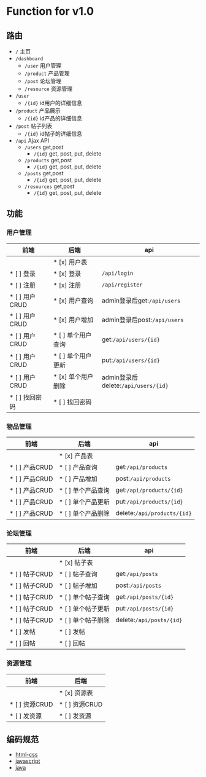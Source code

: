 # Function for v1.0
## 路由
* `/` 主页
* `/dashboard` 
    * `/user` 用户管理
    * `/product` 产品管理
    * `/post` 论坛管理
    * `/resource` 资源管理
* `/user` 
    * `/{id}` id用户的详细信息
* `/product` 产品展示
    * `/{id}` id产品的详细信息
* `/post` 帖子列表
    * `/{id}` id帖子的详细信息
* `/api` Ajax API
    * `/users` get,post
        * `/{id}` get, post, put, delete
    * `/products` get,post
        * `/{id}` get, post, put, delete
    * `/posts` get,post
        * `/{id}` get, post, put, delete
    * `/resources` get,post
        * `/{id}` get, post, put, delete

## 功能
### 用户管理
|前端|后端|api|
|---|---|----|
||* [x] 用户表||
|* [ ] 登录|* [x] 登录|`/api/login`|
|* [ ] 注册|* [x] 注册|`/api/register`|
|* [ ] 用户CRUD|* [x] 用户查询|admin登录后get:`/api/users`|
|* [ ] 用户CRUD|* [x] 用户增加|admin登录后post:`/api/users`|
|* [ ] 用户CRUD|* [ ] 单个用户查询|get:`/api/users/{id}`|
|* [ ] 用户CRUD|* [ ] 单个用户更新|put:`/api/users/{id}`|
|* [ ] 用户CRUD|* [x] 单个用户删除|admin登录后delete:`/api/users/{id}`|
|* [ ] 找回密码|* [ ] 找回密码||

### 物品管理
|前端|后端|api|
|---|---|---|
||* [x] 产品表||
|* [ ] 产品CRUD|* [ ] 产品查询|get:`/api/products`|
|* [ ] 产品CRUD|* [ ] 产品增加|post:`/api/products`|
|* [ ] 产品CRUD|* [ ] 单个产品查询|get:`/api/products/{id}`|
|* [ ] 产品CRUD|* [ ] 单个产品更新|put:`/api/products/{id}`|
|* [ ] 产品CRUD|* [ ] 单个产品删除|delete:`/api/products/{id}`|

### 论坛管理
|前端|后端|api|
|---|---|----|
||* [x] 帖子表||
|* [ ] 帖子CRUD|* [ ] 帖子查询|get:`/api/posts`|
|* [ ] 帖子CRUD|* [ ] 帖子增加|post:`/api/posts`|
|* [ ] 帖子CRUD|* [ ] 单个帖子查询|get:`/api/posts/{id}`|
|* [ ] 帖子CRUD|* [ ] 单个帖子更新|put:`/api/posts/{id}`|
|* [ ] 帖子CRUD|* [ ] 单个帖子删除|delete:`/api/posts/{id}`|
|* [ ] 发帖|* [ ] 发帖||
|* [ ] 回帖|* [ ] 回帖||

### 资源管理
|前端|后端|
|---|---|
||* [x] 资源表|
|* [ ] 资源CRUD|* [ ] 资源CRUD|
|* [ ] 发资源|* [ ] 发资源|

## 编码规范
* [html-css](http://www.cnblogs.com/whitewolf/p/4491707.html#comment_tip)
* [javascript](http://www.cnblogs.com/whitewolf/p/4491447.html)
* [java](http://www.hawstein.com/posts/google-java-style.html)

